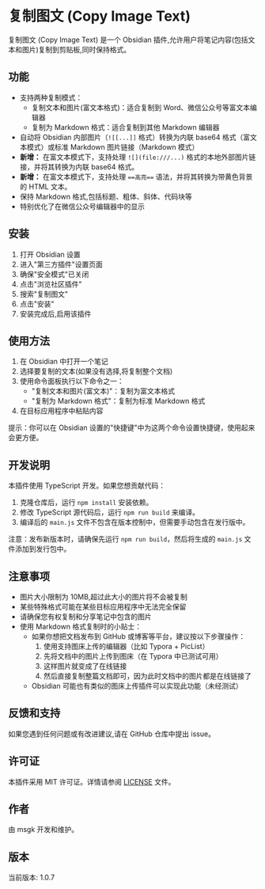 # 复制图文 (Copy Image Text)

复制图文 (Copy Image Text) 是一个 Obsidian 插件,允许用户将笔记内容(包括文本和图片)复制到剪贴板,同时保持格式。

## 功能

- 支持两种复制模式：
  - 复制文本和图片(富文本格式)：适合复制到 Word、微信公众号等富文本编辑器
  - 复制为 Markdown 格式：适合复制到其他 Markdown 编辑器
- 自动将 Obsidian 内部图片（`![[...]]` 格式）转换为内联 base64 格式（富文本模式）或标准 Markdown 图片链接（Markdown 模式）
- **新增：** 在富文本模式下，支持处理 `![](file:///...)` 格式的本地外部图片链接，并将其转换为内联 base64 格式。
- **新增：** 在富文本模式下，支持处理 `==高亮==` 语法，并将其转换为带黄色背景的 HTML 文本。
- 保持 Markdown 格式,包括标题、粗体、斜体、代码块等
- 特别优化了在微信公众号编辑器中的显示

## 安装

1. 打开 Obsidian 设置
2. 进入"第三方插件"设置页面
3. 确保"安全模式"已关闭
4. 点击"浏览社区插件"
5. 搜索"复制图文"
6. 点击"安装"
7. 安装完成后,启用该插件

## 使用方法

1. 在 Obsidian 中打开一个笔记
2. 选择要复制的文本(如果没有选择,将复制整个文档)
3. 使用命令面板执行以下命令之一：
   - "复制文本和图片(富文本)"：复制为富文本格式
   - "复制为 Markdown 格式"：复制为标准 Markdown 格式
4. 在目标应用程序中粘贴内容

提示：你可以在 Obsidian 设置的"快捷键"中为这两个命令设置快捷键，使用起来会更方便。

## 开发说明

本插件使用 TypeScript 开发。如果您想贡献代码：

1. 克隆仓库后，运行 `npm install` 安装依赖。
2. 修改 TypeScript 源代码后，运行 `npm run build` 来编译。
3. 编译后的 `main.js` 文件不包含在版本控制中，但需要手动包含在发行版中。

注意：发布新版本时，请确保先运行 `npm run build`，然后将生成的 `main.js` 文件添加到发行包中。

## 注意事项

- 图片大小限制为 10MB,超过此大小的图片将不会被复制
- 某些特殊格式可能在某些目标应用程序中无法完全保留
- 请确保您有权复制和分享笔记中包含的图片
- 使用 Markdown 格式复制时的小贴士：
  - 如果你想把文档发布到 GitHub 或博客等平台，建议按以下步骤操作：
    1. 使用支持图床上传的编辑器（比如 Typora + PicList）
    2. 先将文档中的图片上传到图床（在 Typora 中已测试可用）
    3. 这样图片就变成了在线链接
    4. 然后直接复制整篇文档即可，因为此时文档中的图片都是在线链接了
  - Obsidian 可能也有类似的图床上传插件可以实现此功能（未经测试）

## 反馈和支持

如果您遇到任何问题或有改进建议,请在 GitHub 仓库中提出 issue。

## 许可证

本插件采用 MIT 许可证。详情请参阅 [LICENSE](LICENSE) 文件。

## 作者

由 msgk 开发和维护。

## 版本

当前版本: 1.0.7
